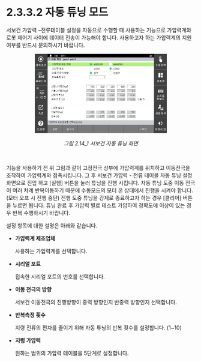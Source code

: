 ﻿# 2.3.3.2 자동 튜닝 모드

서보건 가압력 –전류테이블 설정을 자동으로 수행할 때 사용하는 기능으로 가압력계와 로봇 제어기 사이에 데이터 전송이 가능해야 합니다. 사용하고자 하는 가압력계의 지원 여부를 반드시 문의하시기 바랍니다.

<p align="center">
 <img src="../../../_assets/image_25.png" width=70%></img>
 <em><p align="center">그림 2.14_1 서보건 자동 튜닝 화면</p></em>
</p>
 
<br>

기능을 사용하기 전 위 그림과 같이 고정전극 상부에 가압력계를 위치하고 이동전극을 조작하여 가압력계와 접촉시킵니다. 그 후 서보건 가압력 - 전류 테이블 자동 튜닝 설정 화면으로 진입 하고 [실행] 버튼을 눌러 튜닝을 진행 시킵니다. 자동 튜닝 도중 이동 전극이 여러 차례 반복이동하기 때문에 수동모드의 모터 온 상태에서 진행을 시켜야 합니다. (모터 오프 시 진행 중단) 진행 도중 튜닝을 강제로 종료하고자 하는 경우 [클리어] 버튼을 누르면 됩니다. 튜닝 완료 후 가압력 별로 테스트 가압하여 정확도에 이상이 있는 경우 반복 수행하시기 바랍니다.

설정 항목에 대한 설명은 아래와 같습니다.

*   **가압력계 제조업체**

    사용하는 가압력계를 선택합니다.
*   **시리얼 포트**

    접속한 시리얼 포트의 번호를 선택합니다.
*   **이동 전극의 방향**

    서보건 이동전극의 진행방향이 중력 방향인지 반중력 방향인지 선택합니다. 
*   **반복측정 횟수**
  
    지령 전류의 편차를 줄이기 위해 자동 튜닝의 반복 횟수를 설정합니다. (1~10)
    
*   **지령 가압력**

    원하는 범위의 가압력 테이블을 5단계로 설정합니다.